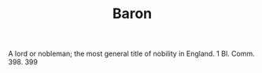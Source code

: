 ---
title: Baron
letter: B
permalink: "/definitions/baron.html"
body: A lord or nobleman; the most general title of nobility in England. 1 Bl. Comm.
  398. 399
published_at: '2018-07-07'
source: Black's Law Dictionary
layout: post
---